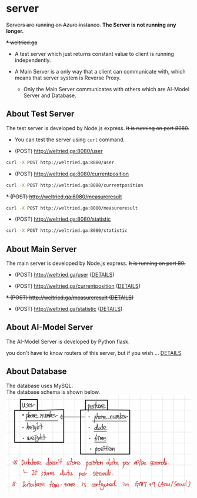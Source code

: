 # server
~~Servers are running on Azure instance.~~
**The Server is not running any longer.**

~~* weltried.ga~~

* A test server which just returns constant value to client is running independently.

* A Main Server is a only way that a client can communicate with, which means that server system is Reverse Proxy.
    - Only the Main Server communicates with others which are AI-Model Server and Database.

## About Test Server
The test server is developed by Node.js express. ~~It is running on port 8080.~~
* You can test the server using `curl` command.

* (POST) http://weltried.ga:8080/user
``` bash
curl -X POST http://weltried.ga:8080/user
```

* (POST) http://weltried.ga:8080/currentposition
``` bash
curl -X POST http://weltried.ga:8080/currentposition
```

~~* (POST) http://weltried.ga:8080/measureresult~~
``` bash
curl -X POST http://weltried.ga:8080/measureresult
```

* (POST) http://weltried.ga:8080/statistic
``` bash
curl -X POST http://weltried.ga:8080/statistic
```

## About Main Server
The main server is developed by Node.js express. ~~It is running on port 80.~~
* (POST) http://weltried.ga/user ([DETAILS](./Main/#user))

* (POST) http://weltried.ga/currentposition ([DETAILS](./Main/#currentposition))

~~* (POST) http://weltried.ga/measureresult ([DETAILS](./Main/#measureresult))~~

* (POST) http://weltried.ga/statistic ([DETAILS](./Main/#statistic))

## About AI-Model Server
The AI-Model Server is developed by Python flask.
<p>you don't have to know routers of this server,
but if you wish ... <a href="./AI-Model">DETAILS</a></p>

## About Database
The database uses MySQL.<br/>
The database schema is shown below.
![database schema](./Database/database_schema.jpg)

